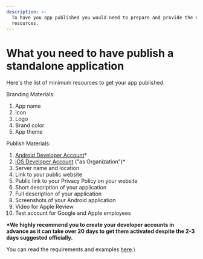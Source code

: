 ```yaml
---
description: >-
  To have you app published you would need to prepare and provide the needed
  resources.
---
```


# What you need to have publish a standalone application

Here's the list of minimum resources to get your app published.

Branding Materials:

1. App name
2. Icon
3. Logo
4. Brand color
5. App theme

Publish Materials:

1. [Android Developer Account](https://developer.android.com/distribute/console)\*
2. [iOS Developer Account](https://developer.apple.com/programs/enroll) ("as Organization")\*
3. Server name and location
4. Link to your public website
5. Public link to your Privacy Policy on your website
6. Short description of your application
7. Full description of your application
8. Screenshots of your Android application
9. Video for Apple Review
10. Test account for Google and Apple employees

**\*We highly recommend you to create your developer accounts in advance as it can take over 20 days to get them activated despite the 2-3 days suggested officially.**

You can read the requirements and examples [here](http://help.blynk.cc/en/articles/2692182-which-assets-are-required-to-publish-my-application).\
